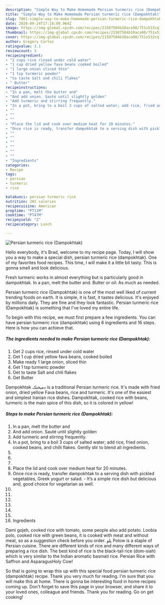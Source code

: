 ```yaml
---
description: "Simple Way to Make Homemade Persian turmeric rice (Dampokhtak)"
title: "Simple Way to Make Homemade Persian turmeric rice (Dampokhtak)"
slug: 7861-simple-way-to-make-homemade-persian-turmeric-rice-dampokhtak
date: 2020-09-24T17:18:09.964Z
image: https://img-global.cpcdn.com/recipes/21507504b10aca90/751x532cq70/persian-turmeric-rice-dampokhtak-recipe-main-photo.jpg
thumbnail: https://img-global.cpcdn.com/recipes/21507504b10aca90/751x532cq70/persian-turmeric-rice-dampokhtak-recipe-main-photo.jpg
cover: https://img-global.cpcdn.com/recipes/21507504b10aca90/751x532cq70/persian-turmeric-rice-dampokhtak-recipe-main-photo.jpg
author: Gregory Cortez
ratingvalue: 3.1
reviewcount: 3
recipeingredient:
- "2 cups rice rinsed under cold water"
- "1 cup dried yellow fava beans cooked boiled"
- "1 large onion sliced thin"
- "1 tsp turmeric powder"
- "to taste Salt and chili flakes"
- " Butter"
recipeinstructions:
- "In a pan, melt the butter and"
- "And add onion. Sauté until slightly golden"
- "Add turmeric and stirring frequently."
- "In a pot, bring to a boil 3 cups of salted water; add rice, fried onion, cooked beans, and chilli flakes. Gently stir to blend all ingredients."
- ""
- ""
- ""
- "Place the lid and cook over medium heat for 20 minutes."
- "Once rice is ready, transfer dampokhtak to a serving dish with pickled vegetables, Greek yogurt or salad. It’s a simple rice dish but delicious and, good choice for vegetarian as well."
- ""
- ""
- ""
- ""
- ""
- ""
- "Ingredients"
categories:
- Recipe
tags:
- persian
- turmeric
- rice

katakunci: persian turmeric rice 
nutrition: 201 calories
recipecuisine: American
preptime: "PT11M"
cooktime: "PT47M"
recipeyield: "2"
recipecategory: Lunch

---
```



![Persian turmeric rice (Dampokhtak)](https://img-global.cpcdn.com/recipes/21507504b10aca90/751x532cq70/persian-turmeric-rice-dampokhtak-recipe-main-photo.jpg)

Hello everybody, it's Brad, welcome to my recipe page. Today, I will show you a way to make a special dish, persian turmeric rice (dampokhtak). One of my favorites food recipes. This time, I will make it a little bit tasty. This is gonna smell and look delicious.

Fresh turmeric works in almost everything but is particularly good in dampokhtak. In a pan, melt the butter and. Butter or oil: As much as needed.

Persian turmeric rice (Dampokhtak) is one of the most well liked of current trending foods on earth. It is simple, it is fast, it tastes delicious. It's enjoyed by millions daily. They are fine and they look fantastic. Persian turmeric rice (Dampokhtak) is something that I've loved my entire life.


To begin with this recipe, we must first prepare a few ingredients. You can have persian turmeric rice (dampokhtak) using 6 ingredients and 16 steps. Here is how you can achieve that.

<!--inarticleads1-->

##### The ingredients needed to make Persian turmeric rice (Dampokhtak):

1. Get 2 cups rice, rinsed under cold water
1. Get 1 cup dried yellow fava beans, cooked boiled
1. Make ready 1 large onion, sliced thin
1. Get 1 tsp turmeric powder
1. Get to taste Salt and chili flakes
1. Get  Butter


Dampokhtak دمیختک is a traditional Persian turmeric rice. It&#39;s made with fried onion, dried yellow Fava beans, rice and turmeric. It&#39;s one of the easiest and simplest Iranian rice dishes. Dampokhtak, cooked rice with beans, turmeric is the main spice of this dish, so it is colored in yellow! 

<!--inarticleads2-->

##### Steps to make Persian turmeric rice (Dampokhtak):

1. In a pan, melt the butter and
1. And add onion. Sauté until slightly golden
1. Add turmeric and stirring frequently.
1. In a pot, bring to a boil 3 cups of salted water; add rice, fried onion, cooked beans, and chilli flakes. Gently stir to blend all ingredients.
1. 
1. 
1. 
1. Place the lid and cook over medium heat for 20 minutes.
1. Once rice is ready, transfer dampokhtak to a serving dish with pickled vegetables, Greek yogurt or salad. - It’s a simple rice dish but delicious and, good choice for vegetarian as well.
1. 
1. 
1. 
1. 
1. 
1. 
1. Ingredients


Dami gojeh, cooked rice with tomato, some people also add potato. Loobia polo, cooked rice with green beans, it is cooked with meat and without meat, so as a suggestion check before you order. پلو Polow is a staple of Persian cuisine. There are different kinds of rice and many different ways of preparing a rice dish. The best kind of rice is the black-tail rice (dom-siah) which is very similar to the Indian aromatic basmati rice. Persian Rice with Saffron and AsparagusHoly Cow! 

So that is going to wrap this up with this special food persian turmeric rice (dampokhtak) recipe. Thank you very much for reading. I'm sure that you will make this at home. There is gonna be interesting food in home recipes coming up. Don't forget to save this page in your browser, and share it to your loved ones, colleague and friends. Thank you for reading. Go on get cooking!
